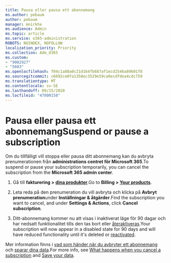```yaml
---
title: Pausa eller pausa ett abonnemang
ms.author: pebaum
author: pebaum
manager: mnirkhe
ms.audience: Admin
ms.topic: article
ms.service: o365-administration
ROBOTS: NOINDEX, NOFOLLOW
localization_priority: Priority
ms.collection: Adm_O365
ms.custom:
- "9002927"
- "5603"
ms.openlocfilehash: f04c1a88a0c21d164fb687af1ecd2546a89601f8
ms.sourcegitcommit: c6692ce0fa1358ec3529e59ca0ecdfdea4cdc759
ms.translationtype: MT
ms.contentlocale: sv-SE
ms.lasthandoff: 09/15/2020
ms.locfileid: "47800158"
---
```

# <a name="suspend-or-pause-a-subscription"></a><span data-ttu-id="fa1f5-102">Pausa eller pausa ett abonnemang</span><span class="sxs-lookup"><span data-stu-id="fa1f5-102">Suspend or pause a subscription</span></span>

<span data-ttu-id="fa1f5-103">Om du tillfälligt vill stoppa eller pausa ditt abonnemang kan du avbryta prenumerationen från **administrations centret för Microsoft 365**.</span><span class="sxs-lookup"><span data-stu-id="fa1f5-103">To suspend or pause your subscription temporarily, you can cancel the subscription from the **Microsoft 365 admin center**.</span></span>

1. <span data-ttu-id="fa1f5-104">Gå till **fakturering > [dina produkter](https://go.microsoft.com/fwlink/p/?linkid=842054)**.</span><span class="sxs-lookup"><span data-stu-id="fa1f5-104">Go to **Billing > [Your products](https://go.microsoft.com/fwlink/p/?linkid=842054)**.</span></span>

2. <span data-ttu-id="fa1f5-105">Leta reda på den prenumeration du vill avbryta och klicka på **Avbryt prenumeration**under **Inställningar & åtgärder**.</span><span class="sxs-lookup"><span data-stu-id="fa1f5-105">Find the subscription you want to cancel, and under **Settings & Actions**, click **Cancel subscription**.</span></span>

3. <span data-ttu-id="fa1f5-106">Ditt-abonnemang kommer nu att visas i inaktiverat läge för 90 dagar och har nedsatt funktionalitet tills den tas bort eller [återaktiveras](https://docs.microsoft.com/microsoft-365/commerce/subscriptions/reactivate-your-subscription?view=o365-worldwide).</span><span class="sxs-lookup"><span data-stu-id="fa1f5-106">Your subscription will now appear in a disabled state for 90 days and will have reduced functionality until it's deleted or [reactivated](https://docs.microsoft.com/microsoft-365/commerce/subscriptions/reactivate-your-subscription?view=o365-worldwide).</span></span>

<span data-ttu-id="fa1f5-107">Mer information finns i [vad som händer när du avbryter ett abonnemang](https://docs.microsoft.com/microsoft-365/commerce/subscriptions/cancel-your-subscription?view=o365-worldwide#what-happens-when-you-cancel-a-subscription) och [sparar dina data](https://go.microsoft.com/fwlink/p/?linkid=842054).</span><span class="sxs-lookup"><span data-stu-id="fa1f5-107">For more info, see [What happens when you cancel a subscription](https://docs.microsoft.com/microsoft-365/commerce/subscriptions/cancel-your-subscription?view=o365-worldwide#what-happens-when-you-cancel-a-subscription) and [Save your data](https://go.microsoft.com/fwlink/p/?linkid=842054).</span></span>
